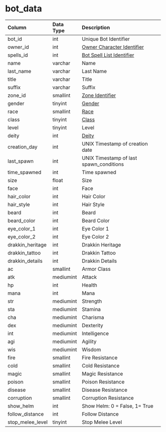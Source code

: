 # bot\_data

| Column | Data Type | Description |
| :--- | :--- | :--- |
| bot\_id | int | Unique Bot Identifier |
| owner\_id | int | [Owner Character Identifier](https://github.com/EQEmu/docs-db-schema/tree/e0eb157dbf5563b03c0faf391abc87ec69239f4a/docs/schema/categories/bots/character_data.md) |
| spells\_id | int | [Bot Spell List Identifier](https://eqemu.gitbook.io/server/categories/spells/bot-spell-list-ids) |
| name | varchar | Name |
| last\_name | varchar | Last Name |
| title | varchar | Title |
| suffix | varchar | Suffix |
| zone\_id | smallint | [Zone Identifier](https://eqemu.gitbook.io/server/categories/zones/zone-list) |
| gender | tinyint | [Gender](https://eqemu.gitbook.io/server/categories/npc/genders) |
| race | smallint | [Race](https://eqemu.gitbook.io/server/categories/npc/race-list) |
| class | tinyint | [Class](https://eqemu.gitbook.io/server/categories/player/class-list) |
| level | tinyint | Level |
| deity | int | [Deity](https://eqemu.gitbook.io/server/categories/player/deity-list) |
| creation\_day | int | UNIX Timestamp of creation date |
| last\_spawn | int | UNIX Timestamp of last spawn\_conditions |
| time\_spawned | int | Time spawned |
| size | float | Size |
| face | int | Face |
| hair\_color | int | Hair Color |
| hair\_style | int | Hair Style |
| beard | int | Beard |
| beard\_color | int | Beard Color |
| eye\_color\_1 | int | Eye Color 1 |
| eye\_color\_2 | int | Eye Color 2 |
| drakkin\_heritage | int | Drakkin Heritage |
| drakkin\_tattoo | int | Drakkin Tattoo |
| drakkin\_details | int | Drakkin Details |
| ac | smallint | Armor Class |
| atk | mediumint | Attack |
| hp | int | Health |
| mana | int | Mana |
| str | mediumint | Strength |
| sta | mediumint | Stamina |
| cha | mediumint | Charisma |
| dex | mediumint | Dexterity |
| int | mediumint | Intelligence |
| agi | mediumint | Agility |
| wis | mediumint | Wisdom |
| fire | smallint | Fire Resistance |
| cold | smallint | Cold Resistance |
| magic | smallint | Magic Resistance |
| poison | smallint | Poison Resistance |
| disease | smallint | Disease Resistance |
| corruption | smallint | Corruption Resistance |
| show\_helm | int | Show Helm: 0 = False, 1= True |
| follow\_distance | int | Follow Distance |
| stop\_melee\_level | tinyint | Stop Melee Level |

